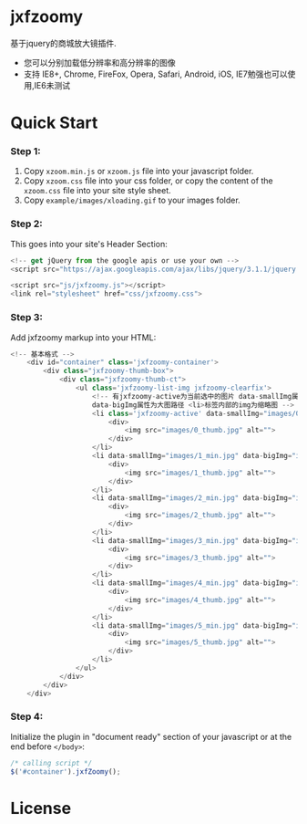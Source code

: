 # jxfzoomy
基于jquery的商城放大镜插件.
* 您可以分别加载低分辨率和高分辨率的图像
* 支持 IE8+, Chrome, FireFox, Opera, Safari, Android, iOS, IE7勉强也可以使用,IE6未测试

# Quick Start

### Step 1:
1. Copy `xzoom.min.js` or `xzoom.js` file into your javascript folder.
2. Copy `xzoom.css` file into your css folder, or copy the content of the `xzoom.css` file into your site style sheet.
3. Copy `example/images/xloading.gif` to your images folder.

### Step 2:
This goes into your site's Header Section:
```javascript
<!-- get jQuery from the google apis or use your own -->
<script src="https://ajax.googleapis.com/ajax/libs/jquery/3.1.1/jquery.min.js"></script>

<script src="js/jxfzoomy.js"></script>
<link rel="stylesheet" href="css/jxfzoomy.css">
```

### Step 3:
Add jxfzoomy markup into your HTML:
```javascript
<!-- 基本格式 -->
    <div id="container" class='jxfzoomy-container'>
        <div class="jxfzoomy-thumb-box">
            <div class="jxfzoomy-thumb-ct">
                <ul class='jxfzoomy-list-img jxfzoomy-clearfix'>
                    <!-- 有jxfzoomy-active为当前选中的图片 data-smallImg属性为小图路径 
                    data-bigImg属性为大图路径 <li>标签内部的img为缩略图 -->
                    <li class='jxfzoomy-active' data-smallImg="images/0_min.jpg" data-bigImg="images/0_big.jpg">
                        <div>
                            <img src="images/0_thumb.jpg" alt="">
                        </div>
                    </li>
                    <li data-smallImg="images/1_min.jpg" data-bigImg="images/1_big.jpg">
                        <div>
                            <img src="images/1_thumb.jpg" alt="">
                        </div>
                    </li>
                    <li data-smallImg="images/2_min.jpg" data-bigImg="images/2_big.jpg">
                        <div>
                            <img src="images/2_thumb.jpg" alt="">
                        </div>
                    </li>
                    <li data-smallImg="images/3_min.jpg" data-bigImg="images/3_big.jpg">
                        <div>
                            <img src="images/3_thumb.jpg" alt="">
                        </div>
                    </li>
                    <li data-smallImg="images/4_min.jpg" data-bigImg="images/4_big.jpg">
                        <div>
                            <img src="images/4_thumb.jpg" alt="">
                        </div>
                    </li>
                    <li data-smallImg="images/5_min.jpg" data-bigImg="images/5_big.jpg">
                        <div>
                            <img src="images/5_thumb.jpg" alt="">
                        </div>
                    </li>
                </ul>
            </div>
        </div>
    </div>
```

### Step 4:
Initialize the plugin in "document ready" section of your javascript or at the end before `</body>`:
```javascript
/* calling script */
$('#container').jxfZoomy();
```


# License
